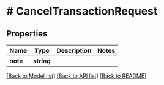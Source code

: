 # # CancelTransactionRequest

## Properties

Name | Type | Description | Notes
------------ | ------------- | ------------- | -------------
**note** | **string** |  |

[[Back to Model list]](../../README.md#models) [[Back to API list]](../../README.md#endpoints) [[Back to README]](../../README.md)
